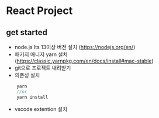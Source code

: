 # React Project

## get started
- node.js lts 13이상 버전 설치 (https://nodejs.org/en/)
- 패키지 매니저 yarn 설치 (https://classic.yarnpkg.com/en/docs/install#mac-stable)
- git으로 프로젝트 내려받기
- 의존성 설치
```js
    yarn
    //or
    yarn install
```
- vscode extention 설치